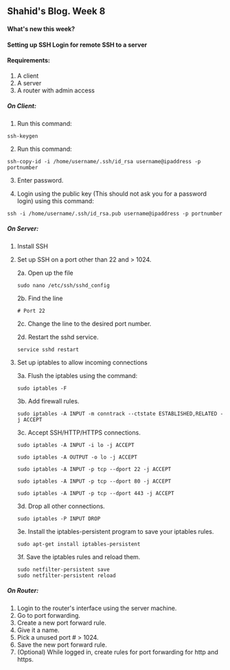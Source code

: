 ## Shahid's Blog. Week 8
#### What's new this week?

#### Setting up SSH Login for remote SSH to a server

#### Requirements:
1. A client
2. A server
3. A router with admin access

##### On Client:
1. Run this command:
```
ssh-keygen
```

2. Run this command:
```
ssh-copy-id -i /home/username/.ssh/id_rsa username@ipaddress -p portnumber
```
3. Enter password.

4. Login using the public key (This should not ask you for a password login)
using this command:
```
ssh -i /home/username/.ssh/id_rsa.pub username@ipaddress -p portnumber
```

##### On Server:
1. Install SSH
2. Set up SSH on a port other than 22 and > 1024.

    2a. Open up the file
    ```
    sudo nano /etc/ssh/sshd_config
    ```

    2b. Find the line
    ```
    # Port 22
    ```

    2c. Change the line to the desired port number.

    2d. Restart the sshd service.
    ```
    service sshd restart
    ```

3. Set up iptables to allow incoming connections

    3a. Flush the iptables using the command:
    ```
    sudo iptables -F
    ```

    3b. Add firewall rules.
    ```
    sudo iptables -A INPUT -m conntrack --ctstate ESTABLISHED,RELATED -j ACCEPT
    ```

    3c. Accept SSH/HTTP/HTTPS connections.
    ```
    sudo iptables -A INPUT -i lo -j ACCEPT

    sudo iptables -A OUTPUT -o lo -j ACCEPT

    sudo iptables -A INPUT -p tcp --dport 22 -j ACCEPT

    sudo iptables -A INPUT -p tcp --dport 80 -j ACCEPT

    sudo iptables -A INPUT -p tcp --dport 443 -j ACCEPT
    ```

    3d. Drop all other connections.
    ```
    sudo iptables -P INPUT DROP
    ```

    3e. Install the iptables-persistent program to save your iptables rules.
    ```
    sudo apt-get install iptables-persistent
    ```

    3f. Save the iptables rules and reload them.
    ```
    sudo netfilter-persistent save
    sudo netfilter-persistent reload
    ```

##### On Router:
1. Login to the router's interface using the server machine.
2. Go to port forwarding.
3. Create a new port forward rule.
4. Give it a name.
5. Pick a unused port # > 1024.
6. Save the new port forward rule.
7. (Optional) While logged in, create rules for port forwarding for http and https.

